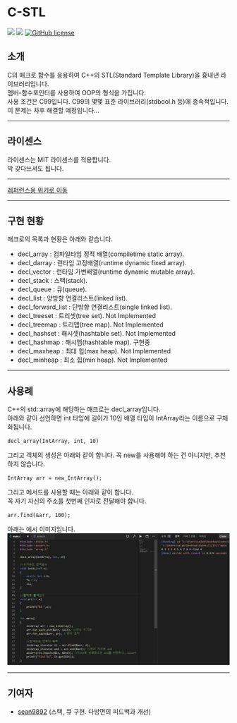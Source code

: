 # C-STL  
  
![](https://img.shields.io/badge/language-C-red) ![](https://img.shields.io/badge/version-0.1.0-brightgreen) [![GitHub license](https://img.shields.io/badge/license-MIT-blue.svg)](https://github.com/myyrakle/C-STL/blob/master/LICENSE)  
  
## 소개
C의 매크로 함수를 응용하여 C++의 STL(Standard Template Library)을 흉내낸 라이브러리입니다.  
멤버-함수포인터를 사용하여 OOP의 형식을 가집니다.  
사용 조건은 C99입니다. C99의 몇몇 표준 라이브러리(stdbool.h 등)에 종속적입니다. 이 문제는 차후 해결할 예정입니다...
  
***  
  
## 라이센스
  
라이센스는 MIT 라이센스를 적용합니다.  
막 갖다쓰셔도 됩니다.  
  
***  
  
[레퍼런스용 위키로 이동](https://github.com/myyrakle/C-STL/wiki)  
  
***  
  
## 구현 현황  
  
매크로의 목록과 현황은 아래와 같습니다.  
- decl_array : 컴파일타임 정적 배열(compiletime static array).   
- decl_darray : 런타임 고정배열(runtime dynamic fixed array).    
- decl_vector : 런타임 가변배열(runtime dynamic mutable array).   
- decl_stack : 스택(stack).   
- decl_queue : 큐(queue).   
- decl_list : 양방향 연결리스트(linked list).  
- decl_forward_list : 단방향 연결리스트(single linked list).  
- decl_treeset : 트리셋(tree set). Not Implemented  
- decl_treemap : 트리맵(tree map). Not Implemented  
- decl_hashset : 해시셋(hashtable set). Not Implemented  
- decl_hashmap : 해시맵(hashtable map). 구현중  
- decl_maxheap : 최대 힙(max heap). Not Implemented  
- decl_minheap : 최소 힙(min heap). Not Implemented  
  
***  

## 사용례
  
C++의 std::array에 해당하는 매크로는 decl_array입니다.  
아래와 같이 선언하면 int 타입에 길이가 10인 배열 타입이 IntArray라는 이름으로 구체화됩니다.  
```
decl_array(IntArray, int, 10)
```
  
  
그리고 객체의 생성은 아래와 같이 합니다. 꼭 new를 사용해야 하는 건 아니지만, 추천하지 않습니다.  
```
IntArray arr = new_IntArray();
```
  
  
그리고 메서드를 사용할 때는 아래와 같이 합니다.  
꼭 자기 자신의 주소를 첫번째 인자로 전달해야 합니다.
```
arr.find(&arr, 100);
```
  
  
아래는 예시 이미지입니다.  
![ArrayTest](./image/ArraySimpleTest.png)
***  
  
## 기여자  
- [sean9892](https://github.com/sean9892) (스택, 큐 구현. 다방면의 피드백과 개선)

